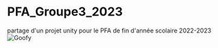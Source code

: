 # PFA_Groupe3_2023
 partage d'un projet unity pour le PFA de fin d'année scolaire 2022-2023
![Goofy](https://github.com/killianguenon/PFA_Groupe3_2023/assets/98550745/fbbc6dc7-e82c-40a3-afc6-9916a4437d75)
